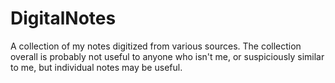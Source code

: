 # DigitalNotes
A collection of my notes digitized from various sources. The collection overall is probably not useful to anyone who isn't me, or suspiciously similar to me, but individual notes may be useful.
